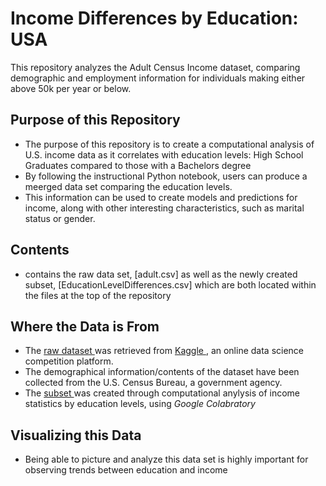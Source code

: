 # Income Differences by Education: USA
This repository analyzes the Adult Census Income dataset, comparing demographic and employment information for individuals making either above 50k per year or below. 

## Purpose of this Repository 
- The purpose of this repository is to create a computational analysis of U.S. income data as it correlates with education levels: High School Graduates compared to those with a Bachelors degree
- By following the instructional Python notebook, users can produce a meerged data set comparing the education levels.
- This information can be used to create models and predictions for income, along with other interesting characteristics, such as marital status or gender.

## Contents 
- contains the raw data set, [adult.csv] as well as the newly created subset, [EducationLevelDifferences.csv] which are both located within the files at the top of the repository 



## Where the Data is From
- The [raw dataset ](https://github.com/caitdwyer27/Income-Differences-by-Education/blob/main/adult.csv)was retrieved from [Kaggle
](https://www.kaggle.com/datasets/lovishbansal123/adult-census-income/data) , an online data science competition platform.
- The demographical information/contents of the dataset have been collected from the U.S. Census Bureau, a government agency.
- The [subset ](https://github.com/caitdwyer27/Income-Differences-by-Education/blob/main/EducationLevelDifferences.csv)was created through computational anylysis of income statistics by education levels, using *Google Colabratory*

## Visualizing this Data
- Being able to picture and analyze this data set is highly important for observing trends between education and income
